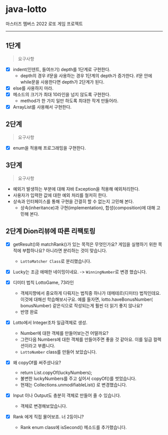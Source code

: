 # java-lotto

마스터즈 멤버스 2022 로또 게임 프로젝트

___

## 1단계

> 요구사항

- [x] indent(인덴트, 들여쓰기) depth를 1단계로 구현한다.
    - depth의 경우 if문을 사용하는 경우 1단계의 depth가 증가한다. if문 안에 while문을 사용한다면 depth가 2단계가 된다.
- [x] else를 사용하지 마라.
- [x] 메소드의 크기가 최대 10라인을 넘지 않도록 구현한다.
    - method가 한 가지 일만 하도록 최대한 작게 만들어라.
- [x] ArrayList를 사용해서 구현한다.

## 2단계

> 요구사항

- [x] enum을 적용해 프로그래밍을 구현한다.

## 3단계

> 요구사항

- 예외가 발생하는 부분에 대해 자바 Exception을 적용해 예외처리한다.
- 사용자가 입력한 값에 대한 예외 처리를 철저히 한다.
- 상속과 인터페이스를 통해 구현을 간결히 할 수 없는지 고민해 본다.
    - 상속(inheritance)과 구현(implementation), 합성(composition)에 대해 고민해 본다.

## 2단계 Dion리뷰에 따른 리팩토링

- [x] getResult()와 matchRank()가 있는 목적은 무엇인가요? 게임을 실행하기 위한 목적에 부합하나요? 아니라면 분리하는 것이 맞습니다.
  - `LottoMatcher Class`로 분리했습니다.
- [x] Lucky는 조금 애매한 네이밍이네요. -> `WinningNumber`로 변경 했습니다.
- [x] 디미터 법칙 LottoGame, 73라인
    - 객체지향에서 중요하게 다뤄지는 법칙중 하나가 데메테르(디미터) 법칙인데요. 이것에 대해선 학습해보시구요. 예를 들자면, lotto.haveBonusNumber(
      bonusNumber) 같은식으로 작성되는게 훨씬 더 읽기 좋지 않나요?
    - 반영 완료
- [x] Lotto에서 Integer조차 일급객체로 생성.
    - Number에 대한 객체를 만들어보는건 어떨까요?
    - 그런다음 Numbers에 대한 객체를 만들어주면 좋을 것 같아요. 이를 일급 컬렉션이라고 부릅니다.
    - `LottoNumber` class를 만들어 보았습니다.

- [x] 왜 copyOf를 써주셨나요?
    - return List.copyOf(luckyNumbers);
    - 불변한 luckyNumbers를 주고 싶어서 copyOf()를 썻었습니다.
    - 현재는 Collections.unmodifiableList() 로 변경했습니다.

- [x] Input 이나 Output도 충분히 객체로 만들어 줄 수 있습니다.
    - 객체로 변경해보았습니다.
- [x] Rank 에게 직접 물어보죠. 너 2등이니?
  - Rank enum class에 isSecond() 메소드를 추가했습니다.
